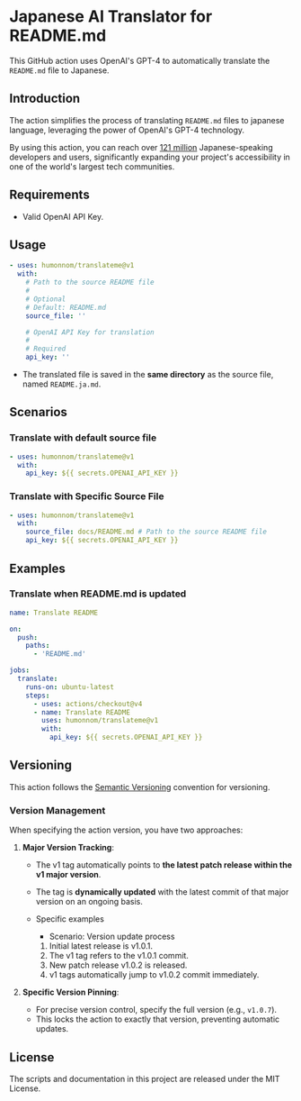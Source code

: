 # Japanese AI Translator for README.md

This GitHub action uses OpenAI's GPT-4 to automatically translate the `README.md` file to Japanese.

## Introduction

The action simplifies the process of translating `README.md` files to japanese language, leveraging
the power of OpenAI's GPT-4 technology.

By using this action, you can reach over [121 million](https://pontoon.mozilla.org/ja/)
Japanese-speaking developers and users, significantly expanding your project's accessibility in one of the world's
largest tech communities.

<!--
### Japanese-Specific Notes

This action has been optimized with special considerations for Japanese translation:

- Enhanced handling of Japanese language nuances
- Improved context preservation during translation
- Specialized processing for markdown in Japanese context

### Other Features

- **Markdown Preservation**: Maintains original markdown formatting during translation
- **Easy Integration**: Simple setup with minimal configuration
-->

## Requirements

- Valid OpenAI API Key.

<!--
## Documentation

See the official documentation for more information:
- English: [Link to English documentation]
- Japanese: [Link to Japanese documentation]
-->

## Usage

```yaml
- uses: humonnom/translateme@v1
  with:
    # Path to the source README file
    #
    # Optional
    # Default: README.md
    source_file: ''

    # OpenAI API Key for translation 
    #
    # Required
    api_key: ''  
```

- The translated file is saved in the **same directory** as the source file, named `README.ja.md`.

## Scenarios

<!--
Comments: Commented out for now, will be added in future updates 
* [Translate with default source file](#translate-with-default-source-file)
* [Translate with Specific Source File](#translate-with-specific-source-file)
-->

### Translate with default source file

```yaml
- uses: humonnom/translateme@v1
  with:
    api_key: ${{ secrets.OPENAI_API_KEY }}
```

### Translate with Specific Source File

```yaml
- uses: humonnom/translateme@v1
  with:
    source_file: docs/README.md # Path to the source README file
    api_key: ${{ secrets.OPENAI_API_KEY }}
```

## Examples

<!--
* [Translate when README.md is updated](#translate-readme-to-japanese-when-readmemd-is-updated)
-->

### Translate when README.md is updated

```yaml
name: Translate README

on:
  push:
    paths:
      - 'README.md'

jobs:
  translate:
    runs-on: ubuntu-latest
    steps:
      - uses: actions/checkout@v4
      - name: Translate README
        uses: humonnom/translateme@v1
        with:
          api_key: ${{ secrets.OPENAI_API_KEY }}
```

<!--
## Contributing

Please check CONTRIBUTING.md before making a contribution.
-->

## Versioning

This action follows the [Semantic Versioning](https://semver.org/) convention for versioning.

### Version Management

When specifying the action version, you have two approaches:

1. **Major Version Tracking**:
    * The v1 tag automatically points to **the latest patch release within the v1 major version**.
    * The tag is **dynamically updated** with the latest commit of that major version on an ongoing basis.
    * Specific examples
        * Scenario: Version update process

        1. Initial latest release is v1.0.1.
        2. The v1 tag refers to the v1.0.1 commit.
        3. New patch release v1.0.2 is released.
        4. v1 tags automatically jump to v1.0.2 commit immediately.


2. **Specific Version Pinning**:
    - For precise version control, specify the full version (e.g., `v1.0.7`).
    - This locks the action to exactly that version, preventing automatic updates.

## License

The scripts and documentation in this project are released under the MIT License.

